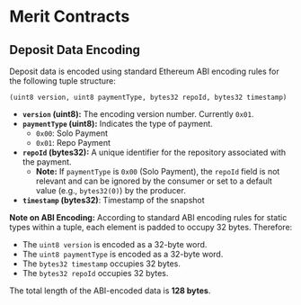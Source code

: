 # Merit Contracts

## Deposit Data Encoding

Deposit data is encoded using standard Ethereum ABI encoding rules for the following tuple structure:

`(uint8 version, uint8 paymentType, bytes32 repoId, bytes32 timestamp)`

- **`version` (uint8):** The encoding version number. Currently `0x01`.
- **`paymentType` (uint8):** Indicates the type of payment.
  - `0x00`: Solo Payment
  - `0x01`: Repo Payment
- **`repoId` (bytes32):** A unique identifier for the repository associated with the payment.
  - **Note:** If `paymentType` is `0x00` (Solo Payment), the `repoId` field is not relevant and can be ignored by the consumer or set to a default value (e.g., `bytes32(0)`) by the producer.
- **`timestamp` (bytes32)**: Timestamp of the snapshot

**Note on ABI Encoding:** According to standard ABI encoding rules for static types within a tuple, each element is padded to occupy 32 bytes. Therefore:

- The `uint8 version` is encoded as a 32-byte word.
- The `uint8 paymentType` is encoded as a 32-byte word.
- The `bytes32 timestamp` occupies 32 bytes.
- The `bytes32 repoId` occupies 32 bytes.

The total length of the ABI-encoded data is **128 bytes**.
